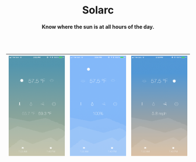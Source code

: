 <h1 align="center">
  Solarc
  <br>
</h1>

<h4 align="center">Know where the sun is at all hours of the day.</h4>

<br><br>
        
![](img/sunrise_iphone.png)  |  ![](img/morning_iphone.png) | ![](img/sunset_iphone.png)
:-------------------------:|:-------------------------:|:-------------------------:
